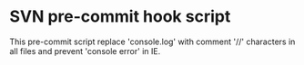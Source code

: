 SVN pre-commit hook script
====
This pre-commit script replace
'console.log' with comment '//' characters
in all files and prevent 'console error' in IE.

